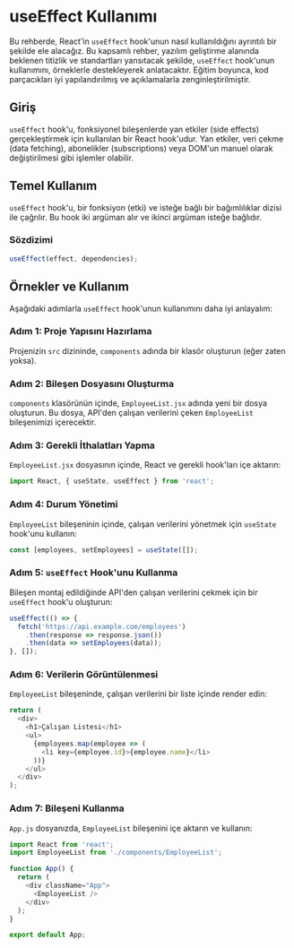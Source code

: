 # useEffect Kullanımı

Bu rehberde, React'in `useEffect` hook'unun nasıl kullanıldığını ayrıntılı bir şekilde ele alacağız. Bu kapsamlı rehber, yazılım geliştirme alanında beklenen titizlik ve standartları yansıtacak şekilde, `useEffect` hook'unun kullanımını, örneklerle destekleyerek anlatacaktır. Eğitim boyunca, kod parçacıkları iyi yapılandırılmış ve açıklamalarla zenginleştirilmiştir.

## Giriş

`useEffect` hook'u, fonksiyonel bileşenlerde yan etkiler (side effects) gerçekleştirmek için kullanılan bir React hook'udur. Yan etkiler, veri çekme (data fetching), abonelikler (subscriptions) veya DOM'un manuel olarak değiştirilmesi gibi işlemler olabilir.

## Temel Kullanım

`useEffect` hook'u, bir fonksiyon (etki) ve isteğe bağlı bir bağımlılıklar dizisi ile çağrılır. Bu hook iki argüman alır ve ikinci argüman isteğe bağlıdır.

### Sözdizimi

```javascript
useEffect(effect, dependencies);
```

## Örnekler ve Kullanım

Aşağıdaki adımlarla `useEffect` hook'unun kullanımını daha iyi anlayalım:

### Adım 1: Proje Yapısını Hazırlama

Projenizin `src` dizininde, `components` adında bir klasör oluşturun (eğer zaten yoksa).

### Adım 2: Bileşen Dosyasını Oluşturma

`components` klasörünün içinde, `EmployeeList.jsx` adında yeni bir dosya oluşturun. Bu dosya, API'den çalışan verilerini çeken `EmployeeList` bileşenimizi içerecektir.

### Adım 3: Gerekli İthalatları Yapma

`EmployeeList.jsx` dosyasının içinde, React ve gerekli hook'ları içe aktarın:

```javascript
import React, { useState, useEffect } from 'react';
```

### Adım 4: Durum Yönetimi

`EmployeeList` bileşeninin içinde, çalışan verilerini yönetmek için `useState` hook'unu kullanın:

```javascript
const [employees, setEmployees] = useState([]);
```

### Adım 5: `useEffect` Hook'unu Kullanma

Bileşen montaj edildiğinde API'den çalışan verilerini çekmek için bir `useEffect` hook'u oluşturun:

```javascript
useEffect(() => {
  fetch('https://api.example.com/employees')
    .then(response => response.json())
    .then(data => setEmployees(data));
}, []);
```

### Adım 6: Verilerin Görüntülenmesi

`EmployeeList` bileşeninde, çalışan verilerini bir liste içinde render edin:

```javascript
return (
  <div>
    <h1>Çalışan Listesi</h1>
    <ul>
      {employees.map(employee => (
        <li key={employee.id}>{employee.name}</li>
      ))}
    </ul>
  </div>
);
```

### Adım 7: Bileşeni Kullanma

`App.js` dosyanızda, `EmployeeList` bileşenini içe aktarın ve kullanın:

```javascript
import React from 'react';
import EmployeeList from './components/EmployeeList';

function App() {
  return (
    <div className="App">
      <EmployeeList />
    </div>
  );
}

export default App;
```
